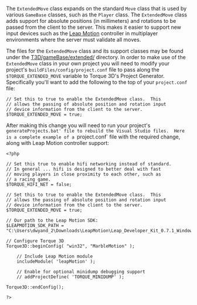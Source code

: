 The `ExtendedMove` class expands on the standard `Move` class that is used by various `GameBase` classes, such as the `Player` class.  The `ExtendedMove` class adds support for absolute positions (in millimeters) and rotations to be passed from the client to the server.  This makes it easier to support new input devices such as the [Leap Motion](Leap-Motion) controller in multiplayer environments where the server must validate all moves.

The files for the `ExtendedMove` class and its support classes may be found under the [T3D/gameBase/extended/](https://github.com/GarageGames/Torque3D/tree/development/Engine/source/T3D/gameBase/extended) directory.  In order to make use of the `ExtendedMove` class in your own project you will need to modify your project's `buildFiles/config/project.conf` file to pass along the `$TORQUE_EXTENDED_MOVE` variable to Torque 3D's Project Generator.  Specifically you'll want to add the following to the top of your `project.conf` file:

```
// Set this to true to enable the ExtendedMove class.  This
// allows the passing of absolute position and rotation input
// device information from the client to the server.
$TORQUE_EXTENDED_MOVE = true;
```

After making this change you will need to run your project's `generateProjects.bat' file to rebuild the Visual Studio files.  Here is a complete example of a `project.conf` file with the required change, along with Leap Motion controller support:

```
<?php

// Set this true to enable hifi networking instead of standard.
// In general ... hifi is designed to better deal with fast
// moving players in close proximity to each other, such as
// a racing game.
$TORQUE_HIFI_NET = false;

// Set this to true to enable the ExtendedMove class.  This
// allows the passing of absolute position and rotation input
// device information from the client to the server.
$TORQUE_EXTENDED_MOVE = true;

// Our path to the Leap Motion SDK:
$LEAPMOTION_SDK_PATH = "C:\Users\dwyand_2\Downloads\LeapMotion\Leap_Developer_Kit_0.7.1_Windows\Leap_SDK";

// Configure Torque 3D
Torque3D::beginConfig( "win32", "MarbleMotion" );

    // Include Leap Motion module
    includeModule( 'leapMotion' );
        
    // Enable for optional minidump debugging support
    // addProjectDefine( 'TORQUE_MINIDUMP' );
        
Torque3D::endConfig();

?>
```


